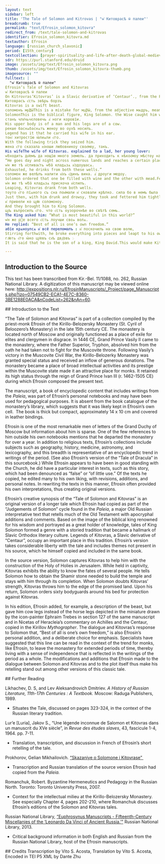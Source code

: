 ```yaml
---
layout: text
sidebar: left
title: 'The Tale of Solomon and Kitrovas | "ѡ҆ Китоврасѣ ѿ палеи"'
breadcrumb: true
permalink: "text/Efrosin_solomon_kitovra"
redirect_from: /text/tale-solomon-and-kitrovas
identifier: Efrosin_solomon_kitovra.md
textauthor: Efrosin
language: [russian_church_slavonic]
period: [15th_century]
textcollection: [prayer-spirituality-and-life-after-death-global-medieval-perspectives]
sdr: https://purl.stanford.edu/druid 
image: /assets/img/text/Efrosin_solomon_kitovra.png
thumb: /assets/img/text/Efrosin_solomon_kitovra-thumb.png
imagesource: ""
fulltext: |
  "ѡ҆ Китоврасѣ ѿ палеи"
Efrosin’s Tale of Solomon and Kitovras
ѡ҆ Китоврасѣ ѿ палеи
On Kitrovras‘Kitovras’ is a Slavic derivative of ‘Centaur’., from the PaleiaA major Old Russian interpretative text that retells much of the Old Testament with apocryphal additions and comments.
Китоврасъ є҆сть звѣрь борзъ
Kitovras is a swift beast.
соломонъ мр͠дӹThis is a mistake for мд͠рӹ, from the adjective мѫдръ, meaning ‘wise’. хитростїю изымалъ є҆го.
SolomonThis is the biblical figure, King Solomon. the Wise caught him with a trick.
станъ члв҃чьчєловечь а҆ ноги коровїи.
His upper body is of a man and his legs are of a cow.
рекше баснѧбаснѧтъ женоу во оухѣ носилъ.
Legend has it that he carried his wife in his ear.
тою҆ хитростїю ꙗ҆лиѧли є҆го.
With the following trick they seized him.
жена є҆го сказала ю҆ноши любовникоу свое҆мᲂу, такъ.
His wifeThe wife of Kitovras. explained to a lad, her young lover:
ѡ҆бходить дн҃емъ да нощїю много земель. да приходить к нѣкоє҆моу мѣстоу на нем же двӓ кладѧзѧ.
“He goes day and night across numerous lands and reaches a certain place at which there are two wells.
ѡ҆н же тѣ и҆спиває҆ть ѡ҆бӓ кладѧзѧ и҆здоушасѧ.
Exhausted, he drinks from both these wells.”
соломон же велѣлъ налити и҆хъ є҆динъ вина. а҆ дроуги медоу.
Solomon ordered that one be filled with wine and the other with mead.Fermented honey.
ѡ҆н же тѣ ѡ҆бӓ кладѧзѧ прискоча и҆спилъ.
Leaping, Kitovras drank from both wells.
тоуто є҆го пїѧного съ сна пои҆мали и҆ сковали крѣпко. сила бо в немъ была велика.
Just then, with him drunk and drowsy, they took and fettered him tightly, as the strength in him was immense.
и҆ привели ко цр҃ю соломоноу.
And they brought him to King Solomon.
цр҃ь въпросилъ є҆го. что є҆сть оузорочнѣе во свѣтѣ семь.
The King asked him: “What is most beautiful in this world?”
ѡ҆н же ре всего є҆сть лоучши своѧ волѧ.
He replied: “Best of all is one’s own freedom.”
абїе крѧноулсѧ и҆ всё переломалъ : и҆ поскочилъ на свою волю,
Stirring forthwith, he broke everything into pieces and leapt to his own freedom.
гл҃ють є҆го ꙗ҆ко цр҃евъ сн҃ъ двд҃овъ ჻
It is said that he is the son of a king, King David.This would make Kitovras the brother of King Solomon.

--- 
```

## Introduction to the Source 
<p>This text has been transcribed from Kir.-Bel. 11/1088, no. 262, Russian National Library. A digitization of this manuscript may be viewed online here: <a href="http://expositions.nlr.ru/EfrosinManuscripts/_Project/page_Manuscripts.php?izo=07549CB2-ECA1-4E7C-8360-3BE1288E0ACA&nCodeList=262&nAn=60">http://expositions.nlr.ru/EfrosinManuscripts/_Project/page_Manuscripts.php?izo=07549CB2-ECA1-4E7C-8360-3BE1288E0ACA&nCodeList=262&nAn=60</a>.</p>
## Introduction to the Text 
<p>“The Tale of Solomon and Kitovras” is part of a collection compiled by the priest-monk Efrosin of the Kirillo-Belozersky Monastery (St. Cyril of Beloozero’s Monastery) in the late 15th century CE. The monastery is located north of Moscow and originally functioned as a place of exile for elites and clergymen in disgrace. In 1446 CE, Grand Prince Vasily II came to the monastery, where the Father Superior, Tryphon, absolved him from the oath he had taken not to fight for the Muscovite throne. Following Vasily’s victory in the Muscovite Civil War, the Kirillo-Belozerky Monastery was granted special status and received an inflow of generous donations. The monastery became a place of broad intellectual activities and its prestige within the Muscovite state made it an attractive place for monks. It retained its high status through the reign of Grand Prince Ivan III (r. 1462-1505 CE) during which Efrosin composed the present text.</p> <p>The manuscript, a book of encyclopedic content that includes writings from the <em>Paleia</em>, was part of Efrosin’s personal notebooks and may have been used for pedagogical purposes. It is absent from the book catalogue of the monastery’s library, which suggests that it was likely kept in Efrosin’s own cell.  The book is thick but compact, approximately 14 x 10 cm and covered in leather bindings.</p> <p>Efrosin is one of the most remarkable men of letters of the Grand Duchy of Moscow but information about him is sparse. One of the few references to him outside his own notebooks mentions that he departed the monastery for over a year. In addition to religious texts, Efrosin’s collections include subjects such as geography, history, medicine, astronomy, and lexicography, and this breadth is representative of an encyclopedic trend in writings of the period. (See also Efrosin’s version of the “Tale of Dracula” in this sourcebook.) While Efrosin appears to have been in good standing with the Church, he did have a particular interest in texts, such as this story, which had been denounced as “false” or “of little use.” Of the texts he copied, he edited many to his own liking, with revisions, additions, and personal notes. In rewriting the texts in this manner, Efrosin often provided his own interpretations, thus creating original versions.</p> <p>Efrosin’s creative synopsis of the “Tale of Solomon and Kitovras” is an original version of a longer tale which Efrosin had copied as part of the “Judgements of Solomon” cycle found in the <em>Paleia</em>, a major Old Russian interpretative text that retells much of the Old Testament with apocryphal additions and comments. Based on the image of the biblical king renowned for his wisdom and portrayed as a great holder of knowledge, tales of King Solomon formed a genre with a storied tradition that became a hallmark of Slavic Orthodox literary culture. Legends of Kitovras, a Slavic derivative of “Centaur”, occupy an important place in this tradition. Efrosin’s version takes considerable liberty with the tale and includes themes not present in his source, which he himself copied and included in the same book.</p> <p>In the source version, Solomon captures Kitovras to help him with the construction of the Holy of Holies in Jerusalem. While held in captivity, Kitovras exhibits the ability to know the fates of several people. He tells Solomon how to obtain the Shamir stone needed to build the temple and stays with him through its completion. When Solomon doubts Kitovras’ strength, Kitovras throws him to the edge of the promised land. Upon his return, Solomon orders sixty bodyguards around his bed for protection against Kitovras.</p> <p>In his edition, Efrosin added, for example, a description of the beast, but gave him cow legs instead of the horse legs depicted in the miniature drawn by the icon-painter Ephraim Trebes in section 127 of the same manuscript and in Nicetas of Heracleia’s commentary on Achilles and the Centaur, copied in the Kirillov <em>Mythographer</em>. The dialogue and Kitovras’s response to Solomon that, “Best of all is one’s own freedom,” is also Efrosin’s personal addition, and a deliberate choice for emphasis. Specialists have suggested that this line can be read in the context of the trend for monks, like Efrosin, to leave the monastery for extended periods of time, thereby living with a sense of independence that is reflected in the writings of the period as a whole. The modifications and additions that Efrosin made to the dialogue between Solomon and Kitovras and to the plot itself thus make his retelling stand out among other versions of this classic tale.</p>
## Further Reading 
<p>Likhachev, D. S, and Lev Aleksandrovich Dmitriev. <em>A History of Russian Literature, 11th-17th Centuries : A Textbook.</em> Moscow: Raduga Publishers, 1989.</p> <ul> <li>Situates the Tale, discussed on pages 323-324, in the context of the Russian literary tradition.</li> </ul> <p>Lur’e [Luria], Jakov S., “Une légende inconnue de Salomon et Kitovras dans un manuscrit du XVe siècle”, in <em>Revue des études slaves</em>, 43, fascicule 1-4, 1964. pp. 7-11.</p> <ul> <li>Translation, transcription, and discussion in French of Efrosin’s short retelling of the tale.</li> </ul> <p>Prokhorov, Gelian Mikhailovich. <a href="http://www.infoliolib.info/rlit/drl/solomon.html.">“Skazaniye o Solomone i Kitovrase” </a></p> <ul> <li>Transcription and Russian translation of the source version Efrosin had copied from the <em>Paleia.</em></li> </ul> <p>Romanchuk, Robert. Byzantine Hermeneutics and Pedagogy in the Russian North. Toronto: Toronto University Press, 2007.</p> <ul> <li>Context for the intellectual milieu at the Kirillo-Belozersky Monastery. See especially Chapter 4, pages 202-210, where Romanchuk discusses Efrosin’s editions of the Solomon and Kitovras tales.</li> </ul> <p>Russian National Library, <a href="http://expositions.nlr.ru/EfrosinManuscripts/eng/">“Euphrosynus Manuscripts - Fifteenth-Century Miscellanies of the ‘Leonardo Da Vinci of Ancient Russia.’”</a> Russian National Library, 2013.</p> <ul> <li>Critical background information in both English and Russian from the Russian National Library, host of the Efrosin manuscripts.</li> </ul>
## Credits
Transcription by Vito S. Acosta, Translation by Vito S. Acosta, Encoded in TEI P5 XML by Dante Zhu
